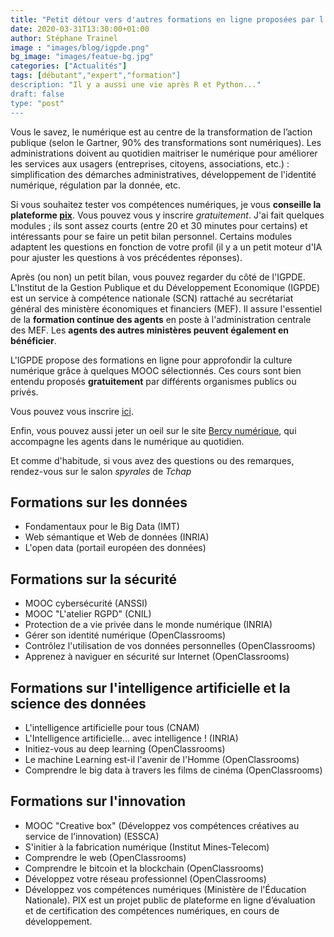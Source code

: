 ```yaml
---
title: "Petit détour vers d'autres formations en ligne proposées par l'IGPDE !"
date: 2020-03-31T13:30:00+01:00
author: Stéphane Trainel
image : "images/blog/igpde.png"
bg_image: "images/featue-bg.jpg"
categories: ["Actualités"]
tags: [débutant","expert","formation"]
description: "Il y a aussi une vie après R et Python..."
draft: false
type: "post"
---
```


Vous le savez, le numérique est au centre de la transformation de l’action publique 
(selon le Gartner, 90% des transformations sont numériques).
Les administrations doivent au quotidien maitriser le numérique pour améliorer
les services aux usagers (entreprises, citoyens, associations, etc.) : simplification
des démarches administratives, développement de l'identité numérique, régulation par la donnée, etc.

Si vous souhaitez tester vos compétences numériques, je vous **conseille la plateforme [pix](https://pix.fr)**. 
Vous pouvez vous y inscrire *gratuitement*. J'ai fait quelques modules ; ils sont assez courts
(entre 20 et 30 minutes pour certains) et intéressants pour se faire 
un petit bilan personnel. Certains modules adaptent les questions en fonction de votre profil
(il y a un petit moteur d'IA pour ajuster les questions à vos précédentes réponses).

Après (ou non) un petit bilan, vous pouvez regarder du côté de l'IGPDE.
L'Institut de la Gestion Publique et du Développement Economique (IGPDE) est 
un service à compétence nationale (SCN) rattaché au secrétariat général des ministère économiques et financiers (MEF).
Il assure l'essentiel de la **formation continue des agents** en poste à l'administration centrale des MEF.
Les **agents des autres ministères peuvent également en bénéficier**. 

L'IGPDE propose des formations en ligne pour approfondir la culture numérique
grâce à quelques MOOC sélectionnés. Ces cours sont bien entendu proposés **gratuitement** 
par différents organismes publics ou privés.

Vous pouvez vous inscrire [ici](https://www.bercynumerique.finances.gouv.fr/aller-plus-loin-avec-la-formation).

Enfin, vous pouvez aussi jeter un oeil sur le site [Bercy numérique](https://www.bercynumerique.finances.gouv.fr),
qui accompagne les agents dans le numérique au quotidien.



Et comme d'habitude, si vous avez des questions ou des remarques, rendez-vous sur le salon *spyrales* de *Tchap* 


## Formations sur les données

- Fondamentaux pour le Big Data (IMT)
- Web sémantique et Web de données (INRIA)
- L'open data (portail européen des données)

## Formations sur la sécurité

- MOOC cybersécurité (ANSSI)
- MOOC "L'atelier RGPD" (CNIL)
- Protection de a vie privée dans le monde numérique (INRIA)
- Gérer son identité numérique (OpenClassrooms)
- Contrôlez l'utilisation de vos données personnelles (OpenClassrooms)
- Apprenez à naviguer en sécurité sur Internet (OpenClassrooms)

## Formations sur l'intelligence artificielle et la science des données

- L'intelligence artificielle pour tous (CNAM)
- L'Intelligence artificielle... avec intelligence ! (INRIA)
- Initiez-vous au deep learning (OpenClassrooms)
- Le machine Learning est-il l'avenir de l'Homme (OpenClassrooms)
- Comprendre le big data à travers les films de cinéma (OpenClassrooms)

## Formations sur l'innovation 

- MOOC "Creative box" (Développez vos compétences créatives au service de l’innovation) (ESSCA)
- S'initier à la fabrication numérique (Institut Mines-Telecom)
- Comprendre le web (OpenClassrooms)
- Comprendre le bitcoin et la blockchain (OpenClassrooms)
- Développez votre réseau professionnel (OpenClassrooms)
- Développez vos compétences numériques (Ministère de l'Éducation Nationale). PIX est un projet public de plateforme en ligne d’évaluation et de certification des compétences numériques, en cours de développement.
